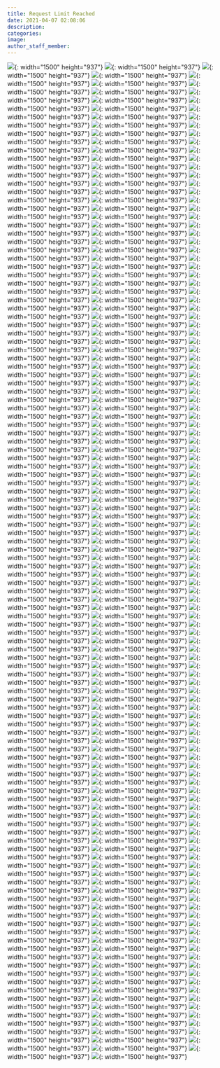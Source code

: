 ```yaml
---
title: Request Limit Reached
date: 2021-04-07 02:08:06
description:
categories:
image:
author_staff_member:
---
```

![](/images/post_uploads/screen-shot-2020-05-25-at-8-11-07-am.png?q=1){: width="1500" height="937"}
![](/images/post_uploads/screen-shot-2020-05-25-at-8-11-07-am.png){: width="1500" height="937"}
![](/images/post_uploads/screen-shot-2020-05-25-at-8-11-07-am.png){: width="1500" height="937"}
![](/images/post_uploads/screen-shot-2020-05-25-at-8-11-07-am.png){: width="1500" height="937"}
![](/images/post_uploads/screen-shot-2020-05-25-at-8-11-07-am.png){: width="1500" height="937"}
![](/images/post_uploads/screen-shot-2020-05-25-at-8-11-07-am.png){: width="1500" height="937"}
![](/images/post_uploads/screen-shot-2020-05-25-at-8-11-07-am.png){: width="1500" height="937"}
![](/images/post_uploads/screen-shot-2020-05-25-at-8-11-07-am.png){: width="1500" height="937"}
![](/images/post_uploads/screen-shot-2020-05-25-at-8-11-07-am.png){: width="1500" height="937"}
![](/images/post_uploads/screen-shot-2020-05-25-at-8-11-07-am.png){: width="1500" height="937"}
![](/images/post_uploads/screen-shot-2020-05-25-at-8-11-07-am.png){: width="1500" height="937"}
![](/images/post_uploads/screen-shot-2020-05-25-at-8-11-07-am.png){: width="1500" height="937"}
![](/images/post_uploads/screen-shot-2020-05-25-at-8-11-07-am.png?q=1){: width="1500" height="937"}
![](/images/post_uploads/screen-shot-2020-05-25-at-8-11-07-am.png){: width="1500" height="937"}
![](/images/post_uploads/screen-shot-2020-05-25-at-8-11-07-am.png){: width="1500" height="937"}
![](/images/post_uploads/screen-shot-2020-05-25-at-8-11-07-am.png){: width="1500" height="937"}
![](/images/post_uploads/screen-shot-2020-05-25-at-8-11-07-am.png){: width="1500" height="937"}
![](/images/post_uploads/screen-shot-2020-05-25-at-8-11-07-am.png){: width="1500" height="937"}
![](/images/post_uploads/screen-shot-2020-05-25-at-8-11-07-am.png){: width="1500" height="937"}
![](/images/post_uploads/screen-shot-2020-05-25-at-8-11-07-am.png){: width="1500" height="937"}
![](/images/post_uploads/screen-shot-2020-05-25-at-8-11-07-am.png){: width="1500" height="937"}
![](/images/post_uploads/screen-shot-2020-05-25-at-8-11-07-am.png){: width="1500" height="937"}
![](/images/post_uploads/screen-shot-2020-05-25-at-8-11-07-am.png){: width="1500" height="937"}
![](/images/post_uploads/screen-shot-2020-05-25-at-8-11-07-am.png){: width="1500" height="937"}
![](/images/post_uploads/screen-shot-2020-05-25-at-8-11-07-am.png?q=1){: width="1500" height="937"}
![](/images/post_uploads/screen-shot-2020-05-25-at-8-11-07-am.png){: width="1500" height="937"}
![](/images/post_uploads/screen-shot-2020-05-25-at-8-11-07-am.png){: width="1500" height="937"}
![](/images/post_uploads/screen-shot-2020-05-25-at-8-11-07-am.png){: width="1500" height="937"}
![](/images/post_uploads/screen-shot-2020-05-25-at-8-11-07-am.png){: width="1500" height="937"}
![](/images/post_uploads/screen-shot-2020-05-25-at-8-11-07-am.png){: width="1500" height="937"}
![](/images/post_uploads/screen-shot-2020-05-25-at-8-11-07-am.png){: width="1500" height="937"}
![](/images/post_uploads/screen-shot-2020-05-25-at-8-11-07-am.png){: width="1500" height="937"}
![](/images/post_uploads/screen-shot-2020-05-25-at-8-11-07-am.png){: width="1500" height="937"}
![](/images/post_uploads/screen-shot-2020-05-25-at-8-11-07-am.png){: width="1500" height="937"}
![](/images/post_uploads/screen-shot-2020-05-25-at-8-11-07-am.png){: width="1500" height="937"}
![](/images/post_uploads/screen-shot-2020-05-25-at-8-11-07-am.png){: width="1500" height="937"}
![](/images/post_uploads/screen-shot-2020-05-25-at-8-11-07-am.png?q=1){: width="1500" height="937"}
![](/images/post_uploads/screen-shot-2020-05-25-at-8-11-07-am.png){: width="1500" height="937"}
![](/images/post_uploads/screen-shot-2020-05-25-at-8-11-07-am.png){: width="1500" height="937"}
![](/images/post_uploads/screen-shot-2020-05-25-at-8-11-07-am.png){: width="1500" height="937"}
![](/images/post_uploads/screen-shot-2020-05-25-at-8-11-07-am.png){: width="1500" height="937"}
![](/images/post_uploads/screen-shot-2020-05-25-at-8-11-07-am.png){: width="1500" height="937"}
![](/images/post_uploads/screen-shot-2020-05-25-at-8-11-07-am.png){: width="1500" height="937"}
![](/images/post_uploads/screen-shot-2020-05-25-at-8-11-07-am.png){: width="1500" height="937"}
![](/images/post_uploads/screen-shot-2020-05-25-at-8-11-07-am.png){: width="1500" height="937"}
![](/images/post_uploads/screen-shot-2020-05-25-at-8-11-07-am.png){: width="1500" height="937"}
![](/images/post_uploads/screen-shot-2020-05-25-at-8-11-07-am.png){: width="1500" height="937"}
![](/images/post_uploads/screen-shot-2020-05-25-at-8-11-07-am.png){: width="1500" height="937"}
![](/images/post_uploads/screen-shot-2020-05-25-at-8-11-07-am.png?q=1){: width="1500" height="937"}
![](/images/post_uploads/screen-shot-2020-05-25-at-8-11-07-am.png){: width="1500" height="937"}
![](/images/post_uploads/screen-shot-2020-05-25-at-8-11-07-am.png){: width="1500" height="937"}
![](/images/post_uploads/screen-shot-2020-05-25-at-8-11-07-am.png){: width="1500" height="937"}
![](/images/post_uploads/screen-shot-2020-05-25-at-8-11-07-am.png){: width="1500" height="937"}
![](/images/post_uploads/screen-shot-2020-05-25-at-8-11-07-am.png){: width="1500" height="937"}
![](/images/post_uploads/screen-shot-2020-05-25-at-8-11-07-am.png){: width="1500" height="937"}
![](/images/post_uploads/screen-shot-2020-05-25-at-8-11-07-am.png){: width="1500" height="937"}
![](/images/post_uploads/screen-shot-2020-05-25-at-8-11-07-am.png){: width="1500" height="937"}
![](/images/post_uploads/screen-shot-2020-05-25-at-8-11-07-am.png){: width="1500" height="937"}
![](/images/post_uploads/screen-shot-2020-05-25-at-8-11-07-am.png){: width="1500" height="937"}
![](/images/post_uploads/screen-shot-2020-05-25-at-8-11-07-am.png){: width="1500" height="937"}
![](/images/post_uploads/screen-shot-2020-05-25-at-8-11-07-am.png?q=1){: width="1500" height="937"}
![](/images/post_uploads/screen-shot-2020-05-25-at-8-11-07-am.png){: width="1500" height="937"}
![](/images/post_uploads/screen-shot-2020-05-25-at-8-11-07-am.png){: width="1500" height="937"}
![](/images/post_uploads/screen-shot-2020-05-25-at-8-11-07-am.png){: width="1500" height="937"}
![](/images/post_uploads/screen-shot-2020-05-25-at-8-11-07-am.png){: width="1500" height="937"}
![](/images/post_uploads/screen-shot-2020-05-25-at-8-11-07-am.png){: width="1500" height="937"}
![](/images/post_uploads/screen-shot-2020-05-25-at-8-11-07-am.png){: width="1500" height="937"}
![](/images/post_uploads/screen-shot-2020-05-25-at-8-11-07-am.png){: width="1500" height="937"}
![](/images/post_uploads/screen-shot-2020-05-25-at-8-11-07-am.png){: width="1500" height="937"}
![](/images/post_uploads/screen-shot-2020-05-25-at-8-11-07-am.png){: width="1500" height="937"}
![](/images/post_uploads/screen-shot-2020-05-25-at-8-11-07-am.png){: width="1500" height="937"}
![](/images/post_uploads/screen-shot-2020-05-25-at-8-11-07-am.png){: width="1500" height="937"}
![](/images/post_uploads/screen-shot-2020-05-25-at-8-11-07-am.png?q=1){: width="1500" height="937"}
![](/images/post_uploads/screen-shot-2020-05-25-at-8-11-07-am.png){: width="1500" height="937"}
![](/images/post_uploads/screen-shot-2020-05-25-at-8-11-07-am.png){: width="1500" height="937"}
![](/images/post_uploads/screen-shot-2020-05-25-at-8-11-07-am.png){: width="1500" height="937"}
![](/images/post_uploads/screen-shot-2020-05-25-at-8-11-07-am.png){: width="1500" height="937"}
![](/images/post_uploads/screen-shot-2020-05-25-at-8-11-07-am.png){: width="1500" height="937"}
![](/images/post_uploads/screen-shot-2020-05-25-at-8-11-07-am.png){: width="1500" height="937"}
![](/images/post_uploads/screen-shot-2020-05-25-at-8-11-07-am.png){: width="1500" height="937"}
![](/images/post_uploads/screen-shot-2020-05-25-at-8-11-07-am.png){: width="1500" height="937"}
![](/images/post_uploads/screen-shot-2020-05-25-at-8-11-07-am.png){: width="1500" height="937"}
![](/images/post_uploads/screen-shot-2020-05-25-at-8-11-07-am.png){: width="1500" height="937"}
![](/images/post_uploads/screen-shot-2020-05-25-at-8-11-07-am.png){: width="1500" height="937"}
![](/images/post_uploads/screen-shot-2020-05-25-at-8-11-07-am.png?q=1){: width="1500" height="937"}
![](/images/post_uploads/screen-shot-2020-05-25-at-8-11-07-am.png){: width="1500" height="937"}
![](/images/post_uploads/screen-shot-2020-05-25-at-8-11-07-am.png){: width="1500" height="937"}
![](/images/post_uploads/screen-shot-2020-05-25-at-8-11-07-am.png){: width="1500" height="937"}
![](/images/post_uploads/screen-shot-2020-05-25-at-8-11-07-am.png){: width="1500" height="937"}
![](/images/post_uploads/screen-shot-2020-05-25-at-8-11-07-am.png){: width="1500" height="937"}
![](/images/post_uploads/screen-shot-2020-05-25-at-8-11-07-am.png){: width="1500" height="937"}
![](/images/post_uploads/screen-shot-2020-05-25-at-8-11-07-am.png){: width="1500" height="937"}
![](/images/post_uploads/screen-shot-2020-05-25-at-8-11-07-am.png){: width="1500" height="937"}
![](/images/post_uploads/screen-shot-2020-05-25-at-8-11-07-am.png){: width="1500" height="937"}
![](/images/post_uploads/screen-shot-2020-05-25-at-8-11-07-am.png){: width="1500" height="937"}
![](/images/post_uploads/screen-shot-2020-05-25-at-8-11-07-am.png){: width="1500" height="937"}
![](/images/post_uploads/screen-shot-2020-05-25-at-8-11-07-am.png?q=1){: width="1500" height="937"}
![](/images/post_uploads/screen-shot-2020-05-25-at-8-11-07-am.png){: width="1500" height="937"}
![](/images/post_uploads/screen-shot-2020-05-25-at-8-11-07-am.png){: width="1500" height="937"}
![](/images/post_uploads/screen-shot-2020-05-25-at-8-11-07-am.png){: width="1500" height="937"}
![](/images/post_uploads/screen-shot-2020-05-25-at-8-11-07-am.png){: width="1500" height="937"}
![](/images/post_uploads/screen-shot-2020-05-25-at-8-11-07-am.png){: width="1500" height="937"}
![](/images/post_uploads/screen-shot-2020-05-25-at-8-11-07-am.png){: width="1500" height="937"}
![](/images/post_uploads/screen-shot-2020-05-25-at-8-11-07-am.png){: width="1500" height="937"}
![](/images/post_uploads/screen-shot-2020-05-25-at-8-11-07-am.png){: width="1500" height="937"}
![](/images/post_uploads/screen-shot-2020-05-25-at-8-11-07-am.png){: width="1500" height="937"}
![](/images/post_uploads/screen-shot-2020-05-25-at-8-11-07-am.png){: width="1500" height="937"}
![](/images/post_uploads/screen-shot-2020-05-25-at-8-11-07-am.png){: width="1500" height="937"}
![](/images/post_uploads/screen-shot-2020-05-25-at-8-11-07-am.png?q=1){: width="1500" height="937"}
![](/images/post_uploads/screen-shot-2020-05-25-at-8-11-07-am.png){: width="1500" height="937"}
![](/images/post_uploads/screen-shot-2020-05-25-at-8-11-07-am.png){: width="1500" height="937"}
![](/images/post_uploads/screen-shot-2020-05-25-at-8-11-07-am.png){: width="1500" height="937"}
![](/images/post_uploads/screen-shot-2020-05-25-at-8-11-07-am.png){: width="1500" height="937"}
![](/images/post_uploads/screen-shot-2020-05-25-at-8-11-07-am.png){: width="1500" height="937"}
![](/images/post_uploads/screen-shot-2020-05-25-at-8-11-07-am.png){: width="1500" height="937"}
![](/images/post_uploads/screen-shot-2020-05-25-at-8-11-07-am.png){: width="1500" height="937"}
![](/images/post_uploads/screen-shot-2020-05-25-at-8-11-07-am.png){: width="1500" height="937"}
![](/images/post_uploads/screen-shot-2020-05-25-at-8-11-07-am.png){: width="1500" height="937"}
![](/images/post_uploads/screen-shot-2020-05-25-at-8-11-07-am.png){: width="1500" height="937"}
![](/images/post_uploads/screen-shot-2020-05-25-at-8-11-07-am.png){: width="1500" height="937"}
![](/images/post_uploads/screen-shot-2020-05-25-at-8-11-07-am.png?q=1){: width="1500" height="937"}
![](/images/post_uploads/screen-shot-2020-05-25-at-8-11-07-am.png){: width="1500" height="937"}
![](/images/post_uploads/screen-shot-2020-05-25-at-8-11-07-am.png){: width="1500" height="937"}
![](/images/post_uploads/screen-shot-2020-05-25-at-8-11-07-am.png){: width="1500" height="937"}
![](/images/post_uploads/screen-shot-2020-05-25-at-8-11-07-am.png){: width="1500" height="937"}
![](/images/post_uploads/screen-shot-2020-05-25-at-8-11-07-am.png){: width="1500" height="937"}
![](/images/post_uploads/screen-shot-2020-05-25-at-8-11-07-am.png){: width="1500" height="937"}
![](/images/post_uploads/screen-shot-2020-05-25-at-8-11-07-am.png){: width="1500" height="937"}
![](/images/post_uploads/screen-shot-2020-05-25-at-8-11-07-am.png){: width="1500" height="937"}
![](/images/post_uploads/screen-shot-2020-05-25-at-8-11-07-am.png){: width="1500" height="937"}
![](/images/post_uploads/screen-shot-2020-05-25-at-8-11-07-am.png){: width="1500" height="937"}
![](/images/post_uploads/screen-shot-2020-05-25-at-8-11-07-am.png){: width="1500" height="937"}
![](/images/post_uploads/screen-shot-2020-05-25-at-8-11-07-am.png?q=1){: width="1500" height="937"}
![](/images/post_uploads/screen-shot-2020-05-25-at-8-11-07-am.png){: width="1500" height="937"}
![](/images/post_uploads/screen-shot-2020-05-25-at-8-11-07-am.png){: width="1500" height="937"}
![](/images/post_uploads/screen-shot-2020-05-25-at-8-11-07-am.png){: width="1500" height="937"}
![](/images/post_uploads/screen-shot-2020-05-25-at-8-11-07-am.png){: width="1500" height="937"}
![](/images/post_uploads/screen-shot-2020-05-25-at-8-11-07-am.png){: width="1500" height="937"}
![](/images/post_uploads/screen-shot-2020-05-25-at-8-11-07-am.png){: width="1500" height="937"}
![](/images/post_uploads/screen-shot-2020-05-25-at-8-11-07-am.png){: width="1500" height="937"}
![](/images/post_uploads/screen-shot-2020-05-25-at-8-11-07-am.png){: width="1500" height="937"}
![](/images/post_uploads/screen-shot-2020-05-25-at-8-11-07-am.png){: width="1500" height="937"}
![](/images/post_uploads/screen-shot-2020-05-25-at-8-11-07-am.png){: width="1500" height="937"}
![](/images/post_uploads/screen-shot-2020-05-25-at-8-11-07-am.png){: width="1500" height="937"}
![](/images/post_uploads/screen-shot-2020-05-25-at-8-11-07-am.png?q=1){: width="1500" height="937"}
![](/images/post_uploads/screen-shot-2020-05-25-at-8-11-07-am.png){: width="1500" height="937"}
![](/images/post_uploads/screen-shot-2020-05-25-at-8-11-07-am.png){: width="1500" height="937"}
![](/images/post_uploads/screen-shot-2020-05-25-at-8-11-07-am.png){: width="1500" height="937"}
![](/images/post_uploads/screen-shot-2020-05-25-at-8-11-07-am.png){: width="1500" height="937"}
![](/images/post_uploads/screen-shot-2020-05-25-at-8-11-07-am.png){: width="1500" height="937"}
![](/images/post_uploads/screen-shot-2020-05-25-at-8-11-07-am.png){: width="1500" height="937"}
![](/images/post_uploads/screen-shot-2020-05-25-at-8-11-07-am.png){: width="1500" height="937"}
![](/images/post_uploads/screen-shot-2020-05-25-at-8-11-07-am.png){: width="1500" height="937"}
![](/images/post_uploads/screen-shot-2020-05-25-at-8-11-07-am.png){: width="1500" height="937"}
![](/images/post_uploads/screen-shot-2020-05-25-at-8-11-07-am.png){: width="1500" height="937"}
![](/images/post_uploads/screen-shot-2020-05-25-at-8-11-07-am.png){: width="1500" height="937"}
![](/images/post_uploads/screen-shot-2020-05-25-at-8-11-07-am.png?q=1){: width="1500" height="937"}
![](/images/post_uploads/screen-shot-2020-05-25-at-8-11-07-am.png){: width="1500" height="937"}
![](/images/post_uploads/screen-shot-2020-05-25-at-8-11-07-am.png){: width="1500" height="937"}
![](/images/post_uploads/screen-shot-2020-05-25-at-8-11-07-am.png){: width="1500" height="937"}
![](/images/post_uploads/screen-shot-2020-05-25-at-8-11-07-am.png){: width="1500" height="937"}
![](/images/post_uploads/screen-shot-2020-05-25-at-8-11-07-am.png){: width="1500" height="937"}
![](/images/post_uploads/screen-shot-2020-05-25-at-8-11-07-am.png){: width="1500" height="937"}
![](/images/post_uploads/screen-shot-2020-05-25-at-8-11-07-am.png){: width="1500" height="937"}
![](/images/post_uploads/screen-shot-2020-05-25-at-8-11-07-am.png){: width="1500" height="937"}
![](/images/post_uploads/screen-shot-2020-05-25-at-8-11-07-am.png){: width="1500" height="937"}
![](/images/post_uploads/screen-shot-2020-05-25-at-8-11-07-am.png){: width="1500" height="937"}
![](/images/post_uploads/screen-shot-2020-05-25-at-8-11-07-am.png){: width="1500" height="937"}
![](/images/post_uploads/screen-shot-2020-05-25-at-8-11-07-am.png?q=1){: width="1500" height="937"}
![](/images/post_uploads/screen-shot-2020-05-25-at-8-11-07-am.png){: width="1500" height="937"}
![](/images/post_uploads/screen-shot-2020-05-25-at-8-11-07-am.png){: width="1500" height="937"}
![](/images/post_uploads/screen-shot-2020-05-25-at-8-11-07-am.png){: width="1500" height="937"}
![](/images/post_uploads/screen-shot-2020-05-25-at-8-11-07-am.png){: width="1500" height="937"}
![](/images/post_uploads/screen-shot-2020-05-25-at-8-11-07-am.png){: width="1500" height="937"}
![](/images/post_uploads/screen-shot-2020-05-25-at-8-11-07-am.png){: width="1500" height="937"}
![](/images/post_uploads/screen-shot-2020-05-25-at-8-11-07-am.png){: width="1500" height="937"}
![](/images/post_uploads/screen-shot-2020-05-25-at-8-11-07-am.png){: width="1500" height="937"}
![](/images/post_uploads/screen-shot-2020-05-25-at-8-11-07-am.png){: width="1500" height="937"}
![](/images/post_uploads/screen-shot-2020-05-25-at-8-11-07-am.png){: width="1500" height="937"}
![](/images/post_uploads/screen-shot-2020-05-25-at-8-11-07-am.png){: width="1500" height="937"}
![](/images/post_uploads/screen-shot-2020-05-25-at-8-11-07-am.png?q=1){: width="1500" height="937"}
![](/images/post_uploads/screen-shot-2020-05-25-at-8-11-07-am.png){: width="1500" height="937"}
![](/images/post_uploads/screen-shot-2020-05-25-at-8-11-07-am.png){: width="1500" height="937"}
![](/images/post_uploads/screen-shot-2020-05-25-at-8-11-07-am.png){: width="1500" height="937"}
![](/images/post_uploads/screen-shot-2020-05-25-at-8-11-07-am.png){: width="1500" height="937"}
![](/images/post_uploads/screen-shot-2020-05-25-at-8-11-07-am.png){: width="1500" height="937"}
![](/images/post_uploads/screen-shot-2020-05-25-at-8-11-07-am.png){: width="1500" height="937"}
![](/images/post_uploads/screen-shot-2020-05-25-at-8-11-07-am.png){: width="1500" height="937"}
![](/images/post_uploads/screen-shot-2020-05-25-at-8-11-07-am.png){: width="1500" height="937"}
![](/images/post_uploads/screen-shot-2020-05-25-at-8-11-07-am.png){: width="1500" height="937"}
![](/images/post_uploads/screen-shot-2020-05-25-at-8-11-07-am.png){: width="1500" height="937"}
![](/images/post_uploads/screen-shot-2020-05-25-at-8-11-07-am.png){: width="1500" height="937"}
![](/images/post_uploads/screen-shot-2020-05-25-at-8-11-07-am.png?q=1){: width="1500" height="937"}
![](/images/post_uploads/screen-shot-2020-05-25-at-8-11-07-am.png){: width="1500" height="937"}
![](/images/post_uploads/screen-shot-2020-05-25-at-8-11-07-am.png){: width="1500" height="937"}
![](/images/post_uploads/screen-shot-2020-05-25-at-8-11-07-am.png){: width="1500" height="937"}
![](/images/post_uploads/screen-shot-2020-05-25-at-8-11-07-am.png){: width="1500" height="937"}
![](/images/post_uploads/screen-shot-2020-05-25-at-8-11-07-am.png){: width="1500" height="937"}
![](/images/post_uploads/screen-shot-2020-05-25-at-8-11-07-am.png){: width="1500" height="937"}
![](/images/post_uploads/screen-shot-2020-05-25-at-8-11-07-am.png){: width="1500" height="937"}
![](/images/post_uploads/screen-shot-2020-05-25-at-8-11-07-am.png){: width="1500" height="937"}
![](/images/post_uploads/screen-shot-2020-05-25-at-8-11-07-am.png){: width="1500" height="937"}
![](/images/post_uploads/screen-shot-2020-05-25-at-8-11-07-am.png){: width="1500" height="937"}
![](/images/post_uploads/screen-shot-2020-05-25-at-8-11-07-am.png){: width="1500" height="937"}
![](/images/post_uploads/screen-shot-2020-05-25-at-8-11-07-am.png?q=1){: width="1500" height="937"}
![](/images/post_uploads/screen-shot-2020-05-25-at-8-11-07-am.png){: width="1500" height="937"}
![](/images/post_uploads/screen-shot-2020-05-25-at-8-11-07-am.png){: width="1500" height="937"}
![](/images/post_uploads/screen-shot-2020-05-25-at-8-11-07-am.png){: width="1500" height="937"}
![](/images/post_uploads/screen-shot-2020-05-25-at-8-11-07-am.png){: width="1500" height="937"}
![](/images/post_uploads/screen-shot-2020-05-25-at-8-11-07-am.png){: width="1500" height="937"}
![](/images/post_uploads/screen-shot-2020-05-25-at-8-11-07-am.png){: width="1500" height="937"}
![](/images/post_uploads/screen-shot-2020-05-25-at-8-11-07-am.png){: width="1500" height="937"}
![](/images/post_uploads/screen-shot-2020-05-25-at-8-11-07-am.png){: width="1500" height="937"}
![](/images/post_uploads/screen-shot-2020-05-25-at-8-11-07-am.png){: width="1500" height="937"}
![](/images/post_uploads/screen-shot-2020-05-25-at-8-11-07-am.png){: width="1500" height="937"}
![](/images/post_uploads/screen-shot-2020-05-25-at-8-11-07-am.png){: width="1500" height="937"}
![](/images/post_uploads/screen-shot-2020-05-25-at-8-11-07-am.png?q=1){: width="1500" height="937"}
![](/images/post_uploads/screen-shot-2020-05-25-at-8-11-07-am.png){: width="1500" height="937"}
![](/images/post_uploads/screen-shot-2020-05-25-at-8-11-07-am.png){: width="1500" height="937"}
![](/images/post_uploads/screen-shot-2020-05-25-at-8-11-07-am.png){: width="1500" height="937"}
![](/images/post_uploads/screen-shot-2020-05-25-at-8-11-07-am.png){: width="1500" height="937"}
![](/images/post_uploads/screen-shot-2020-05-25-at-8-11-07-am.png){: width="1500" height="937"}
![](/images/post_uploads/screen-shot-2020-05-25-at-8-11-07-am.png){: width="1500" height="937"}
![](/images/post_uploads/screen-shot-2020-05-25-at-8-11-07-am.png){: width="1500" height="937"}
![](/images/post_uploads/screen-shot-2020-05-25-at-8-11-07-am.png){: width="1500" height="937"}
![](/images/post_uploads/screen-shot-2020-05-25-at-8-11-07-am.png){: width="1500" height="937"}
![](/images/post_uploads/screen-shot-2020-05-25-at-8-11-07-am.png){: width="1500" height="937"}
![](/images/post_uploads/screen-shot-2020-05-25-at-8-11-07-am.png){: width="1500" height="937"}
![](/images/post_uploads/screen-shot-2020-05-25-at-8-11-07-am.png?q=1){: width="1500" height="937"}
![](/images/post_uploads/screen-shot-2020-05-25-at-8-11-07-am.png){: width="1500" height="937"}
![](/images/post_uploads/screen-shot-2020-05-25-at-8-11-07-am.png){: width="1500" height="937"}
![](/images/post_uploads/screen-shot-2020-05-25-at-8-11-07-am.png){: width="1500" height="937"}
![](/images/post_uploads/screen-shot-2020-05-25-at-8-11-07-am.png){: width="1500" height="937"}
![](/images/post_uploads/screen-shot-2020-05-25-at-8-11-07-am.png){: width="1500" height="937"}
![](/images/post_uploads/screen-shot-2020-05-25-at-8-11-07-am.png){: width="1500" height="937"}
![](/images/post_uploads/screen-shot-2020-05-25-at-8-11-07-am.png){: width="1500" height="937"}
![](/images/post_uploads/screen-shot-2020-05-25-at-8-11-07-am.png){: width="1500" height="937"}
![](/images/post_uploads/screen-shot-2020-05-25-at-8-11-07-am.png){: width="1500" height="937"}
![](/images/post_uploads/screen-shot-2020-05-25-at-8-11-07-am.png){: width="1500" height="937"}
![](/images/post_uploads/screen-shot-2020-05-25-at-8-11-07-am.png){: width="1500" height="937"}

&nbsp;
